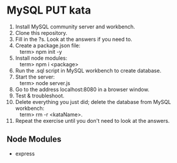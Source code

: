 # MySQL PUT kata  
1. Install MySQL community server and workbench.
2. Clone this repository.
3. Fill in the ?s. Look at the answers if you need to.  
4. Create a package.json file:<br /> 
&nbsp;&nbsp; term> npm init -y
5. Install node modules:<br /> 
&nbsp;&nbsp; term> npm i \<package\> 
6. Run the .sql script in MySQL workbench to create database. 
7. Start the server:<br /> 
&nbsp;&nbsp; term> node server.js
8. Go to the address localhost:8080 in a browser window. 
9. Test & troubleshoot. 
10. Delete everything you just did; delete the database from MySQL workbench:<br /> 
&nbsp;&nbsp; term> rm -r \<kataName\>.
11. Repeat the exercise until you don't need to look at the answers.    

## Node Modules  
- express